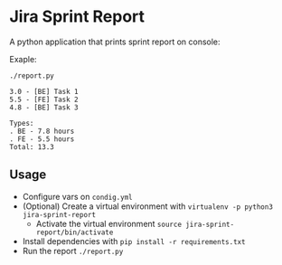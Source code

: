 Jira Sprint Report
==================

A python application that prints sprint report on console:

Exaple:

    ./report.py

    3.0 - [BE] Task 1
    5.5 - [FE] Task 2
    4.8 - [BE] Task 3

    Types:
    . BE - 7.8 hours
    . FE - 5.5 hours
    Total: 13.3

## Usage

* Configure vars on `condig.yml`
* (Optional) Create a virtual environment with `virtualenv -p python3 jira-sprint-report`
    * Activate the virtual environment `source jira-sprint-report/bin/activate`
* Install dependencies with `pip install -r requirements.txt`
* Run the report `./report.py`
